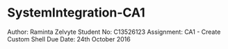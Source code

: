 # SystemIntegration-CA1

Author: Raminta Zelvyte
Student No: C13526123
Assignment: CA1 - Create Custom Shell
Due Date: 24th October 2016
